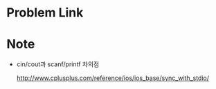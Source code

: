 # Problem Link



# Note

- cin/cout과 scanf/printf 차의점

  http://www.cplusplus.com/reference/ios/ios_base/sync_with_stdio/

  